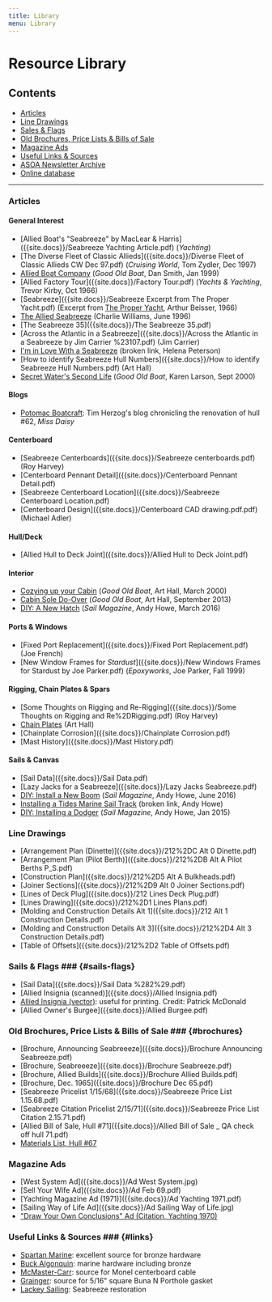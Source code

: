```yaml
---
title: Library
menu: Library
---
```


# Resource Library #

## Contents ##

* [Articles](#articles)
* [Line Drawings](#line-drawings)
* [Sales & Flags](#sails-flags)
* [Old Brochures, Price Lists & Bills of Sale](#brochures)
* [Magazine Ads](#magazine-ads)
* [Useful Links & Sources](#sources)
* [ASOA Newsletter Archive](newsletters.html)
* [Online database]({{site.db_url}})

----

### Articles ###

<div class="section" markdown="1">

#### General Interest ####

* [Allied Boat's "Seabreeze" by MacLear & Harris]({{site.docs}}/Seabreeze Yachting Article.pdf) (*Yachting*)
* [The Diverse Fleet of Classic Allieds]({{site.docs}}/Diverse Fleet of Classic Allieds CW Dec 97.pdf) (*Cruising World*, Tom Zydler, Dec 1997)
* [Allied Boat Company]({{site.docs}}/AllliedBt_JF_99.pdf) (*Good Old Boat*, Dan Smith, Jan 1999)
* [Allied Factory Tour]({{site.docs}}/Factory Tour.pdf) (*Yachts & Yachting*, Trevor Kirby, Oct 1966)
* [Seabreeze]({{site.docs}}/Seabreeze Excerpt from The Proper Yacht.pdf) (Excerpt from [The Proper Yacht](https://www.amazon.com/dp/B0007DZYEM), Arthur Beisser, 1966)
* [The Allied Seabreeze]({{site.docs}}/TheAlliedSeabreezebyCharlieWilliams.PDF) (Charlie Williams, June 1996)
* [The Seabreeze 35]({{site.docs}}/The Seabreeze 35.pdf)
* [Across the Atlantic in a Seabreeze]({{site.docs}}/Across the Atlantic in a Seabreeze by Jim Carrier %23107.pdf) (Jim Carrier)
* [I'm in Love With a Seabreeze](http://www.headoverkeel.com/#!HEAD-OVER-CENTERBOARD/cmbz/66FD945F-6419-4237-91B4-8F8F97FA8191) (broken link, Helena Peterson)
* [How to identify Seabreeze Hull Numbers]({{site.docs}}/How to identify Seabreeze Hull Numbers.pdf) (Art Hall)
* [Secret Water's Second Life]({{site.docs}}/SecretWater_SO_00.pdf) (*Good Old Boat*, Karen Larson, Sept 2000)

#### Blogs ####

* [Potomac Boatcraft](https://potomacboatcraft.com/projects.html#seabreeze): Tim Herzog's blog chronicling the renovation of hull #62, *Miss Daisy*


#### Centerboard ####

* [Seabreeze Centerboards]({{site.docs}}/Seabreeze centerboards.pdf) (Roy Harvey)
* [Centerboard Pennant Detail]({{site.docs}}/Centerboard Pennant Detail.pdf)
* [Seabreeze Centerboard Location]({{site.docs}}/Seabreeze Centerboard Location.pdf)
* [Centerboard Design]({{site.docs}}/Centerboard CAD drawing.pdf.pdf) (Michael Adler)

#### Hull/Deck ####

* [Allied Hull to Deck Joint]({{site.docs}}/Allied Hull to Deck Joint.pdf)

#### Interior ####

* [Cozying up your Cabin]({{site.docs}}/CozyCabin_MA_00.pdf) (*Good Old Boat*, Art Hall, March 2000)
* [Cabin Sole Do-Over]({{site.docs}}/Sole_SO_13.pdf)  (*Good Old Boat*, Art Hall, September 2013)
* [DIY: A New Hatch](http://www.sailmagazine.com/boatworks-projects/new-hatch-keewaydin) (*Sail Magazine*, Andy Howe, March 2016)

#### Ports & Windows ####

* [Fixed Port Replacement]({{site.docs}}/Fixed Port Replacement.pdf) (Joe French)
* [New Window Frames for *Stardust*]({{site.docs}}/New Windows Frames for Stardust by Joe Parker.pdf) (*Epoxyworks*, Joe Parker, Fall 1999)

#### Rigging, Chain Plates & Spars ####

* [Some Thoughts on Rigging and Re-Rigging]({{site.docs}}/Some Thoughts on Rigging and Re%2DRigging.pdf) (Roy Harvey)
* [Chain Plates]({{site.docs}}/Chainplates.pdf) (Art Hall)
* [Chainplate Corrosion]({{site.docs}}/Chainplate Corrosion.pdf)
* [Mast History]({{site.docs}}/Mast History.pdf)



#### Sails & Canvas ####

* [Sail Data]({{site.docs}}/Sail Data.pdf)
* [Lazy Jacks for a Seabreeze]({{site.docs}}/Lazy Jacks Seabreeze.pdf)
* [DIY: Install a New Boom](http://www.sailmagazine.com/boatworks/install-new-boom) (*Sail Magazine*, Andy Howe, June 2016)
* [Installing a Tides Marine Sail Track](http://www.sailmagazine.com/installing-tides-marine-sail-track) (broken link, Andy Howe)
* [DIY: Installing a Dodger](http://www.sailmagazine.com/boatworks/boatworksthe-dodger-project) (*Sail Magazine*, Andy Howe, Jan 2015)



</div>

### Line Drawings ###

* [Arrangement Plan (Dinette)]({{site.docs}}/212%2DC Alt 0 Dinette.pdf)
* [Arrangement Plan (Pilot Berth)]({{site.docs}}/212%2DB Alt A Pilot Berths P_S.pdf)
* [Construction Plan]({{site.docs}}/212%2D5 Alt A Bulkheads.pdf)
* [Joiner Sections]({{site.docs}}/212%2D9 Alt 0 Joiner Sections.pdf)
* [Lines of Deck Plug]({{site.docs}}/212 Lines Deck Plug.pdf)
* [Lines Drawing]({{site.docs}}/212%2D1 Lines Plans.pdf)
* [Molding and Construction Details Alt 1]({{site.docs}}/212 Alt 1 Construction Details.pdf)
* [Molding and Construction Details Alt 3]({{site.docs}}/212%2D4 Alt 3 Construction Details.pdf)
* [Table of Offsets]({{site.docs}}/212%2D2 Table of Offsets.pdf)

### Sails & Flags ### {#sails-flags}

* [Sail Data]({{site.docs}}/Sail Data %282%29.pdf)
* [Allied Insignia (scanned)]({{site.docs}}/Allied Insignia.pdf)
* [Allied Insignia (vector)]({{site.docs}}/allied-insignia-model.pdf): useful for printing. Credit: Patrick McDonald
* [Allied Owner's Burgee]({{site.docs}}/Allied Burgee.pdf)

### Old Brochures, Price Lists & Bills of Sale ### {#brochures}

* [Brochure, Announcing Seabreeeze]({{site.docs}}/Brochure Announcing Seabreeze.pdf)
* [Brochure, Seabreeeze]({{site.docs}}/Brochure Seabreeze.pdf)
* [Brochure, Allied Builds]({{site.docs}}/Brochure Allied Builds.pdf)
* [Brochure, Dec. 1965]({{site.docs}}/Brochure Dec 65.pdf)
* [Seabreeze Pricelist 1/15/68]({{site.docs}}/Seabreeze Price List 1.15.68.pdf)
* [Seabreeze Citation Pricelist 2/15/71]({{site.docs}}/Seabreeze Price List Citation 2.15.71.pdf)
* [Allied Bill of Sale, Hull #71]({{site.docs}}/Allied Bill of Sale _ QA check off hull 71.pdf)
* [Materials List, Hull #67]({{site.docs}}/materials-list-hull67.pdf)

### Magazine Ads ###

* [West System Ad]({{site.docs}}/Ad West System.jpg)
* [Sell Your Wife Ad]({{site.docs}}/Ad Feb 69.pdf)
* [Yachting Magazine Ad (1971)]({{site.docs}}/Ad Yachting 1971.pdf)
* [Sailing Way of Life Ad]({{site.docs}}/Ad Sailing Way of Life.jpg)
* ["Draw Your Own Conclusions" Ad (Citation, Yachting 1970)]({{site.docs}}/seabreeze-citation-advert.jpg)

### Useful Links & Sources ### {#links}

* [Spartan Marine](https://www.spartanmarine.com/): excellent source for bronze hardware
* [Buck Algonquin](https://www.deepblueyachtsupply.com/buck-algonquin): marine hardware including bronze
* [McMaster-Carr](https://www.mcmaster.com/monel-wire-rope/): source for Monel centerboard cable
* [Grainger](https://www.grainger.com/product/GRAINGER-APPROVED-Buna-N-Square-Cord-Std-38G852?s_pp=false&picUrl=%2F%2Fstatic.grainger.com%2Frp%2Fs%2Fis%2Fimage%2FGrainger%2F38G832_AS01%3F%24smthumb%24wire-rope%2F%3Dwupr9n&isShellOptimized=true): source for 5/16" square Buna N Porthole gasket
* [Lackey Sailing](https://lackeysailing.com/archived/ashantee/ashantee.html): Seabreeze restoration

